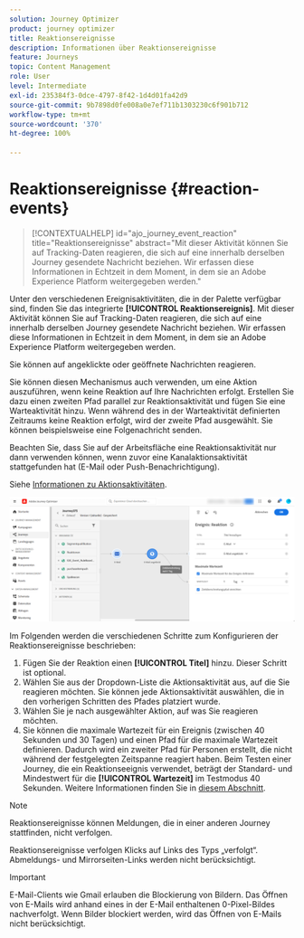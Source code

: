 ```yaml
---
solution: Journey Optimizer
product: journey optimizer
title: Reaktionsereignisse
description: Informationen über Reaktionsereignisse
feature: Journeys
topic: Content Management
role: User
level: Intermediate
exl-id: 235384f3-0dce-4797-8f42-1d4d01fa42d9
source-git-commit: 9b7898d0fe008a0e7ef711b1303230c6f901b712
workflow-type: tm+mt
source-wordcount: '370'
ht-degree: 100%

---
```


# Reaktionsereignisse {#reaction-events}

>[!CONTEXTUALHELP]
>id="ajo_journey_event_reaction"
>title="Reaktionsereignisse"
>abstract="Mit dieser Aktivität können Sie auf Tracking-Daten reagieren, die sich auf eine innerhalb derselben Journey gesendete Nachricht beziehen. Wir erfassen diese Informationen in Echtzeit in dem Moment, in dem sie an Adobe Experience Platform weitergegeben werden."

Unter den verschiedenen Ereignisaktivitäten, die in der Palette verfügbar sind, finden Sie das integrierte **[!UICONTROL Reaktionsereignis]**. Mit dieser Aktivität können Sie auf Tracking-Daten reagieren, die sich auf eine innerhalb derselben Journey gesendete Nachricht beziehen. Wir erfassen diese Informationen in Echtzeit in dem Moment, in dem sie an Adobe Experience Platform weitergegeben werden.

Sie können auf angeklickte oder geöffnete Nachrichten reagieren.

Sie können diesen Mechanismus auch verwenden, um eine Aktion auszuführen, wenn keine Reaktion auf Ihre Nachrichten erfolgt. Erstellen Sie dazu einen zweiten Pfad parallel zur Reaktionsaktivität und fügen Sie eine Warteaktivität hinzu. Wenn während des in der Warteaktivität definierten Zeitraums keine Reaktion erfolgt, wird der zweite Pfad ausgewählt. Sie können beispielsweise eine Folgenachricht senden.

Beachten Sie, dass Sie auf der Arbeitsfläche eine Reaktionsaktivität nur dann verwenden können, wenn zuvor eine Kanalaktionsaktivität stattgefunden hat (E-Mail oder Push-Benachrichtigung).

Siehe [Informationen zu Aktionsaktivitäten](../building-journeys/about-journey-activities.md#action-activities).

![](assets/journey45.png)

Im Folgenden werden die verschiedenen Schritte zum Konfigurieren der Reaktionsereignisse beschrieben:

1. Fügen Sie der Reaktion einen **[!UICONTROL Titel]** hinzu. Dieser Schritt ist optional.
1. Wählen Sie aus der Dropdown-Liste die Aktionsaktivität aus, auf die Sie reagieren möchten. Sie können jede Aktionsaktivität auswählen, die in den vorherigen Schritten des Pfades platziert wurde.
1. Wählen Sie je nach ausgewählter Aktion, auf was Sie reagieren möchten.
1. Sie können die maximale Wartezeit für ein Ereignis (zwischen 40 Sekunden und 30 Tagen) und einen Pfad für die maximale Wartezeit definieren. Dadurch wird ein zweiter Pfad für Personen erstellt, die nicht während der festgelegten Zeitspanne reagiert haben. Beim Testen einer Journey, die ein Reaktionseeignis verwendet, beträgt der Standard- und Mindestwert für die **[!UICONTROL Wartezeit]** im Testmodus 40 Sekunden. Weitere Informationen finden Sie in [diesem Abschnitt](../building-journeys/testing-the-journey.md).

>[!NOTE]
>
>
>Reaktionsereignisse können Meldungen, die in einer anderen Journey stattfinden, nicht verfolgen.
>
>Reaktionsereignisse verfolgen Klicks auf Links des Typs „verfolgt“. Abmeldungs- und Mirrorseiten-Links werden nicht berücksichtigt.

>[!IMPORTANT]
>
>E-Mail-Clients wie Gmail erlauben die Blockierung von Bildern. Das Öffnen von E-Mails wird anhand eines in der E-Mail enthaltenen 0-Pixel-Bildes nachverfolgt. Wenn Bilder blockiert werden, wird das Öffnen von E-Mails nicht berücksichtigt.
